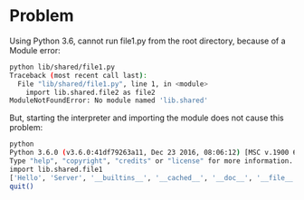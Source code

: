 # Problem

Using Python 3.6, cannot run file1.py from the root directory, because of a Module error:

```bash
python lib/shared/file1.py
Traceback (most recent call last):
  File "lib/shared/file1.py", line 1, in <module>
    import lib.shared.file2 as file2
ModuleNotFoundError: No module named 'lib.shared'
```

But, starting the interpreter and importing the module does not cause this problem:

```bash
python
Python 3.6.0 (v3.6.0:41df79263a11, Dec 23 2016, 08:06:12) [MSC v.1900 64 bit (AMD64)] on win32
Type "help", "copyright", "credits" or "license" for more information.
import lib.shared.file1
['Hello', 'Server', '__builtins__', '__cached__', '__doc__', '__file__', '__loader__', '__name__', '__package__', '__spec__']
quit()
````
